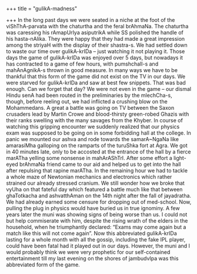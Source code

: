 +++
title = "gulikA-madness"

+++
In the long past days we were seated in a niche at the foot of the
viShThA-parvata with the chaturtha and the feral brAhmaNa. The chaturtha
was caressing his rAmapUrIya asiputrikA while SS polished the handle of
his hasta-nAlika. They were happy that they had made a great impression
among the striyaH with the display of their shastra-s. We had settled
down to waste our time over gulikA-krIDa – just watching it not playing
it. Those days the game of gulikA-krIDa was enjoyed over 5 days, but
nowadays it has contracted to a game of few hours, with pumshchalI-s and
mahAnAgnikA-s thrown in good measure. In many ways we have to be
thankful that this form of the game did not exist on the TV in our days.
We were starved for gulikA-krIDa and saw at best few snippets. That was
bad enough. Can we forget that day? We were not even in the game – our
dismal Hindu senA had been routed in the preliminaries by the
mlechCha-s, though, before reeling out, we had inflicted a crushing blow
on the Mohammedans. A great a battle was going on TV between the Saxon
crusaders lead by Martin Crowe and blood-thirsty green-robed Ghazis with
their ranks swelling with the many savages from the Khyber. In course of
watching this gripping encounter we suddenly realized that our physics
exam was supposed to be going on in some forbidding hall at the college.
In panic we mounted our ashva and rode towards the samarA\~NgaNa like
amarasiMha galloping on the ramparts of the turuShka fort at Agra. We
got in 40 minutes late, only to be accosted at the entrance of the hall
by a fierce marATha yelling some nonsense in mahArAShTrI. After some
effort a light-eyed brAhmaNa friend came to our aid and helped us to get
into the hall after repulsing that rapine marATha. In the remaining hour
we had to tackle a whole maze of Newtonian mechanics and electronics
which rather strained our already stressed cranium. We still wonder how
we broke that vyUha on that fateful day which featured a battle much
like that between ghaTotkacha and ashvatthAman on the 14th night after
the fall of jayadratha. We had already earned some censure for dropping
out of med-school. Now, pulling the plug in physics would have buried us
in true ignominy. A few years later the muni was showing signs of being
worse than us. I could not but help commiserate with him, despite the
rising wrath of the elders in the household, when he triumphantly
declared: “Exams may come again but a match like this will not come
again”. Now this abbreviated gulikA-krIDa lasting for a whole month with
all the gossip, including the fake IPL player, could have been fatal had
it played out in our days. However, the muni and I would probably think
we were very prophetic for our self-contained entertainment till my last
evening on the shores of jambudvIpa was this abbreviated form of the
game.
